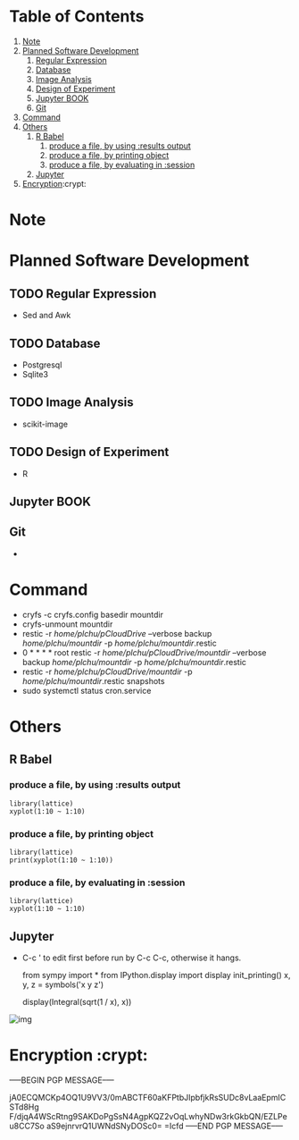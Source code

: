 
# Table of Contents

1.  [Note](#orge18a1b1)
2.  [Planned Software Development](#org52ead0a)
    1.  [Regular Expression](#orgbe34305)
    2.  [Database](#org8a6fbf7)
    3.  [Image Analysis](#org1061f6d)
    4.  [Design of Experiment](#org3fdbd67)
    5.  [Jupyter BOOK](#org75287c5)
    6.  [Git](#org02f984e)
3.  [Command](#orgfe2fe97)
4.  [Others](#org240d5d2)
    1.  [R Babel](#org7a2ec8c)
        1.  [produce a file, by using :results output](#org3859d97)
        2.  [produce a file, by printing object](#orgdc18b28)
        3.  [produce a file, by evaluating in :session](#orgb4bb9e7)
    2.  [Jupyter](#org94d2899)
5.  [Encryption](#org76e5530):crypt:


<a id="orge18a1b1"></a>

# Note


<a id="org52ead0a"></a>

# Planned Software Development


<a id="orgbe34305"></a>

## TODO Regular Expression

-   Sed and Awk


<a id="org8a6fbf7"></a>

## TODO Database

-   Postgresql
-   Sqlite3


<a id="org1061f6d"></a>

## TODO Image Analysis

-   scikit-image


<a id="org3fdbd67"></a>

## TODO Design of Experiment

-   R


<a id="org75287c5"></a>

## Jupyter BOOK


<a id="org02f984e"></a>

## Git

-   


<a id="orgfe2fe97"></a>

# Command

-   cryfs -c cryfs.config basedir mountdir
-   cryfs-unmount mountdir
-   restic -r *home/plchu/pCloudDrive* &#x2013;verbose backup *home/plchu/mountdir* -p *home/plchu/mountdir*.restic
-   0 \* \* \* \* root restic -r *home/plchu/pCloudDrive/mountdir* &#x2013;verbose backup *home/plchu/mountdir* -p *home/plchu/mountdir*.restic
-   restic -r *home/plchu/pCloudDrive/mountdir* -p *home/plchu/mountdir*.restic snapshots
-   sudo systemctl status cron.service


<a id="org240d5d2"></a>

# Others


<a id="org7a2ec8c"></a>

## R Babel


<a id="org3859d97"></a>

### produce a file, by using :results output

    library(lattice)
    xyplot(1:10 ~ 1:10)


<a id="orgdc18b28"></a>

### produce a file, by printing object

    library(lattice)
    print(xyplot(1:10 ~ 1:10))


<a id="orgb4bb9e7"></a>

### produce a file, by evaluating in :session

    library(lattice)
    xyplot(1:10 ~ 1:10)


<a id="org94d2899"></a>

## Jupyter

-   C-c ' to edit first before run by C-c C-c, otherwise it hangs.

    from sympy import *
    from IPython.display import display
    init_printing()
    x, y, z = symbols('x y z')
    
    display(Integral(sqrt(1 / x), x))

![img](./.ob-jupyter/723f9db74b6fb21a7972623b0b92881f90cbb006.png)


<a id="org76e5530"></a>

# Encryption     :crypt:

&#x2013;&#x2014;BEGIN PGP MESSAGE&#x2013;&#x2014;

jA0ECQMCKp4OQ1U9VV3/0mABCTF60aKFPtbJIpbfjkRsSUDc8vLaaEpmICSTd8Hg
F/djqA4WScRtng9SAKDoPgSsN4AgpKQZ2vOqLwhyNDw3rkGkbQN/EZLPeu8CC7So
aS9ejnrvrQ1UWNdSNyDOSc0=
=Icfd
&#x2013;&#x2014;END PGP MESSAGE&#x2013;&#x2014;


